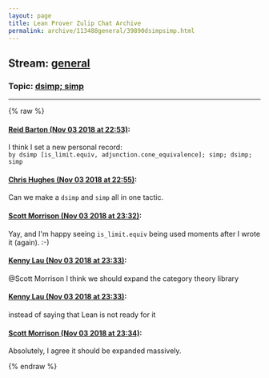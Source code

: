 ```yaml
---
layout: page
title: Lean Prover Zulip Chat Archive 
permalink: archive/113488general/39890dsimpsimp.html
---
```


## Stream: [general](index.html)
### Topic: [dsimp; simp](39890dsimpsimp.html)

---


{% raw %}
#### [ Reid Barton (Nov 03 2018 at 22:53)](https://leanprover.zulipchat.com/#narrow/stream/113488-general/topic/dsimp%3B%20simp/near/137130133):
<p>I think I set a new personal record:<br>
<code>by dsimp [is_limit.equiv, adjunction.cone_equivalence]; simp; dsimp; simp</code></p>

#### [ Chris Hughes (Nov 03 2018 at 22:55)](https://leanprover.zulipchat.com/#narrow/stream/113488-general/topic/dsimp%3B%20simp/near/137130203):
<p>Can we make a <code>dsimp</code> and <code>simp</code> all in one tactic.</p>

#### [ Scott Morrison (Nov 03 2018 at 23:32)](https://leanprover.zulipchat.com/#narrow/stream/113488-general/topic/dsimp%3B%20simp/near/137131263):
<p>Yay, and I'm happy seeing <code>is_limit.equiv</code> being used moments after I wrote it (again). :-)</p>

#### [ Kenny Lau (Nov 03 2018 at 23:33)](https://leanprover.zulipchat.com/#narrow/stream/113488-general/topic/dsimp%3B%20simp/near/137131270):
<p><span class="user-mention" data-user-id="110087">@Scott Morrison</span> I think we should expand the category theory library</p>

#### [ Kenny Lau (Nov 03 2018 at 23:33)](https://leanprover.zulipchat.com/#narrow/stream/113488-general/topic/dsimp%3B%20simp/near/137131272):
<p>instead of saying that Lean is not ready for it</p>

#### [ Scott Morrison (Nov 03 2018 at 23:34)](https://leanprover.zulipchat.com/#narrow/stream/113488-general/topic/dsimp%3B%20simp/near/137131315):
<p>Absolutely, I agree it should be expanded massively.</p>


{% endraw %}
